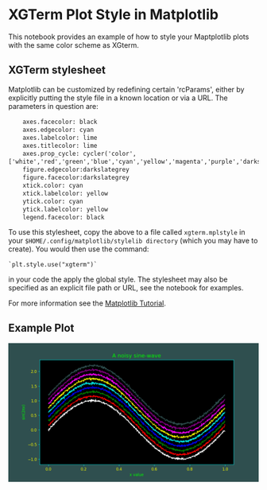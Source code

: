 
# XGTerm Plot Style in Matplotlib

This notebook provides an example of how to style your Maptplotlib plots with the same color scheme as XGterm.

## XGTerm stylesheet

Matplotlib can be customized by redefining certain 'rcParams', either by explicitly putting the style file in a known location or via a URL.  The parameters in question are:

        axes.facecolor: black
        axes.edgecolor: cyan
        axes.labelcolor: lime
        axes.titlecolor: lime
        axes.prop_cycle: cycler('color', ['white','red','green','blue','cyan','yellow','magenta','purple','darkslategray'])
        figure.edgecolor:darkslategrey
        figure.facecolor:darkslategrey
        xtick.color: cyan
        xtick.labelcolor: yellow
        ytick.color: cyan
        ytick.labelcolor: yellow
        legend.facecolor: black

To use this stylesheet, copy the above to a file called `xgterm.mplstyle` in your `$HOME/.config/matplotlib/stylelib directory` (which you may have to create).  You would then use the command:

    `plt.style.use("xgterm")`
    
in your code the apply the global style. The stylesheet may also be specified
as an explicit file path or URL, see the notebook for examples.

For more information see the [Matplotlib Tutorial](https://matplotlib.org/stable/tutorials/introductory/customizing.html).

## Example Plot

![](example_plot.png)
